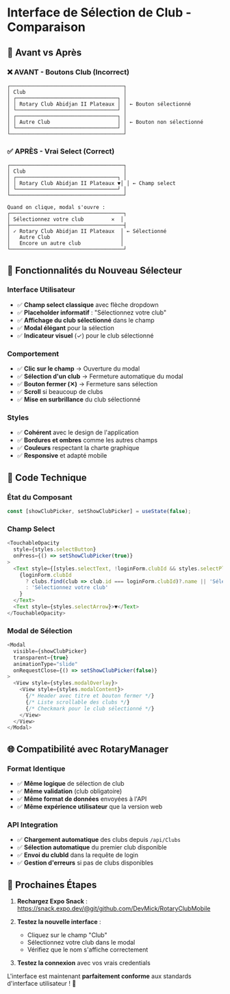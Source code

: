 # Interface de Sélection de Club - Comparaison

## 🔄 Avant vs Après

### ❌ **AVANT** - Boutons Club (Incorrect)
```
┌─────────────────────────────────────┐
│ Club                                │
│ ┌─────────────────────────────────┐ │
│ │ Rotary Club Abidjan II Plateaux │ │ ← Bouton sélectionné
│ └─────────────────────────────────┘ │
│ ┌─────────────────────────────────┐ │
│ │ Autre Club                      │ │ ← Bouton non sélectionné
│ └─────────────────────────────────┘ │
└─────────────────────────────────────┘
```

### ✅ **APRÈS** - Vrai Select (Correct)
```
┌─────────────────────────────────────┐
│ Club                                │
│ ┌─────────────────────────────────┐ │
│ │ Rotary Club Abidjan II Plateaux ▼│ │ ← Champ select
│ └─────────────────────────────────┘ │
└─────────────────────────────────────┘

Quand on clique, modal s'ouvre :
┌─────────────────────────────────────┐
│ Sélectionnez votre club         ✕  │
├─────────────────────────────────────┤
│ ✓ Rotary Club Abidjan II Plateaux  │ ← Sélectionné
│   Autre Club                       │
│   Encore un autre club             │
└─────────────────────────────────────┘
```

## 🎯 **Fonctionnalités du Nouveau Sélecteur**

### Interface Utilisateur
- ✅ **Champ select classique** avec flèche dropdown
- ✅ **Placeholder informatif** : "Sélectionnez votre club"
- ✅ **Affichage du club sélectionné** dans le champ
- ✅ **Modal élégant** pour la sélection
- ✅ **Indicateur visuel** (✓) pour le club sélectionné

### Comportement
- ✅ **Clic sur le champ** → Ouverture du modal
- ✅ **Sélection d'un club** → Fermeture automatique du modal
- ✅ **Bouton fermer (✕)** → Fermeture sans sélection
- ✅ **Scroll** si beaucoup de clubs
- ✅ **Mise en surbrillance** du club sélectionné

### Styles
- ✅ **Cohérent** avec le design de l'application
- ✅ **Bordures et ombres** comme les autres champs
- ✅ **Couleurs** respectant la charte graphique
- ✅ **Responsive** et adapté mobile

## 🔧 **Code Technique**

### État du Composant
```javascript
const [showClubPicker, setShowClubPicker] = useState(false);
```

### Champ Select
```javascript
<TouchableOpacity
  style={styles.selectButton}
  onPress={() => setShowClubPicker(true)}
>
  <Text style={[styles.selectText, !loginForm.clubId && styles.selectPlaceholder]}>
    {loginForm.clubId 
      ? clubs.find(club => club.id === loginForm.clubId)?.name || 'Sélectionnez votre club'
      : 'Sélectionnez votre club'
    }
  </Text>
  <Text style={styles.selectArrow}>▼</Text>
</TouchableOpacity>
```

### Modal de Sélection
```javascript
<Modal
  visible={showClubPicker}
  transparent={true}
  animationType="slide"
  onRequestClose={() => setShowClubPicker(false)}
>
  <View style={styles.modalOverlay}>
    <View style={styles.modalContent}>
      {/* Header avec titre et bouton fermer */}
      {/* Liste scrollable des clubs */}
      {/* Checkmark pour le club sélectionné */}
    </View>
  </View>
</Modal>
```

## 🌐 **Compatibilité avec RotaryManager**

### Format Identique
- ✅ **Même logique** de sélection de club
- ✅ **Même validation** (club obligatoire)
- ✅ **Même format de données** envoyées à l'API
- ✅ **Même expérience utilisateur** que la version web

### API Integration
- ✅ **Chargement automatique** des clubs depuis `/api/Clubs`
- ✅ **Sélection automatique** du premier club disponible
- ✅ **Envoi du clubId** dans la requête de login
- ✅ **Gestion d'erreurs** si pas de clubs disponibles

## 🚀 **Prochaines Étapes**

1. **Rechargez Expo Snack** : https://snack.expo.dev/@git/github.com/DevMick/RotaryClubMobile

2. **Testez la nouvelle interface** :
   - Cliquez sur le champ "Club"
   - Sélectionnez votre club dans le modal
   - Vérifiez que le nom s'affiche correctement

3. **Testez la connexion** avec vos vrais credentials

L'interface est maintenant **parfaitement conforme** aux standards d'interface utilisateur ! 🎉
